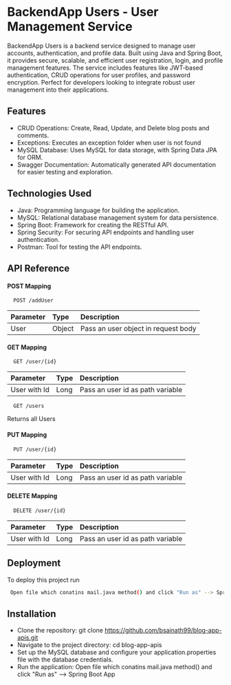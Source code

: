 
#  BackendApp Users - User Management Service


BackendApp Users is a backend service designed to manage user accounts, authentication, and profile data. Built using Java and Spring Boot, it provides secure, scalable, and efficient user registration, login, and profile management features. The service includes features like JWT-based authentication, CRUD operations for user profiles, and password encryption. Perfect for developers looking to integrate robust user management into their applications.
## Features
- CRUD Operations: Create, Read, Update, and Delete blog posts and comments.
- Exceptions: Executes an exception folder when user is not found
- MySQL Database: Uses MySQL for data storage, with Spring Data JPA for ORM.
- Swagger Documentation: Automatically generated API documentation for easier testing and exploration.


## Technologies Used
- Java: Programming language for building the application.
- MySQL: Relational database management system for data persistence.
- Spring Boot: Framework for creating the RESTful API.
- Spring Security: For securing API endpoints and handling user authentication.
- Postman: Tool for testing the API endpoints.
## API Reference

#### POST Mapping 

```http
  POST /addUser
```

| Parameter | Type     | Description                |
| :-------- | :------- | :------------------------- |
| User  | Object | Pass an user object in request body  |

#### GET Mapping 
```http
  GET /user/{id}
```

| Parameter | Type     | Description                |
| :-------- | :------- | :------------------------- |
| User with Id  | Long | Pass an user id as path variable |

```http
  GET /users
```
Returns all Users

#### PUT Mapping 
```http
  PUT /user/{id}
```

| Parameter | Type     | Description                |
| :-------- | :------- | :------------------------- |
| User with Id  | Long | Pass an user id as path variable |

#### DELETE Mapping 
```http
  DELETE /user/{id}
```

| Parameter | Type     | Description                |
| :-------- | :------- | :------------------------- |
| User with Id  | Long | Pass an user id as path variable |



## Deployment

To deploy this project run

```bash
 Open file which conatins mail.java method() and click "Run as" --> Spring Boot App
```


## Installation

- Clone the repository: git clone https://github.com/bsainath99/blog-app-apis.git
- Navigate to the project directory: cd blog-app-apis
- Set up the MySQL database and configure your application.properties file with the database credentials.
- Run the application:  Open file which conatins mail.java method() and click "Run as" --> Spring Boot App
